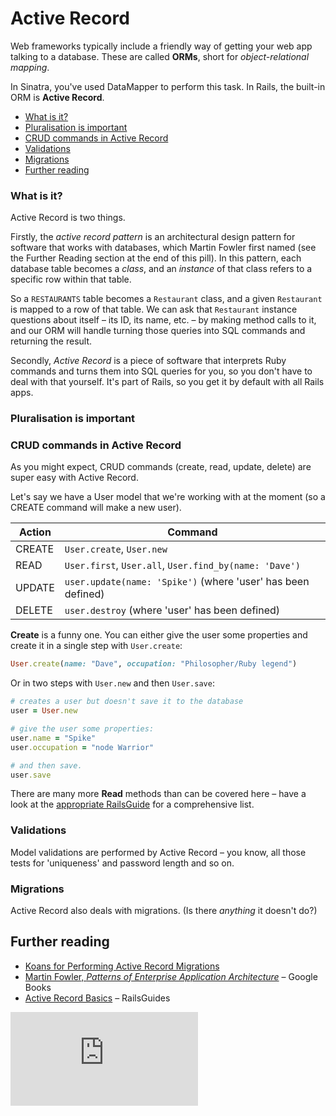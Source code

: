 # Active Record

Web frameworks typically include a friendly way of getting your web app talking to a database. These are called **ORMs**, short for *object-relational mapping*.

In Sinatra, you've used DataMapper to perform this task. In Rails, the built-in ORM is **Active Record**.

- [What is it?](#what-is-it)
- [Pluralisation is important](#pluralisation-is-important)
- [CRUD commands in Active Record](#crud-commands-in-active-record)
- [Validations](#validations)
- [Migrations](#migrations)
- [Further reading](#further-reading)

### What is it?

Active Record is two things.

Firstly, the *active record pattern* is an architectural design pattern for software that works with databases, which Martin Fowler first named (see the Further Reading section at the end of this pill). In this pattern, each database table becomes a *class*, and an *instance* of that class refers to a specific row within that table.

So a `RESTAURANTS` table becomes a `Restaurant` class, and a given `Restaurant` is mapped to a row of that table. We can ask that `Restaurant` instance questions about itself – its ID, its name, etc. – by making method calls to it, and our ORM will handle turning those queries into SQL commands and returning the result.

Secondly, *Active Record* is a piece of software that interprets Ruby commands and turns them into SQL queries for you, so you don't have to deal with that yourself. It's part of Rails, so you get it by default with all Rails apps.

### Pluralisation is important

### CRUD commands in Active Record

As you might expect, CRUD commands (create, read, update, delete) are super easy with Active Record.

Let's say we have a User model that we're working with at the moment (so a CREATE command will make a new user).

| Action | Command |
| ------ | ------- |
| CREATE | `User.create`, `User.new` |
| READ | `User.first`, `User.all`, `User.find_by(name: 'Dave')` |
| UPDATE | `user.update(name: 'Spike')` (where 'user' has been defined) |
| DELETE | `user.destroy` (where 'user' has been defined) |

**Create** is a funny one. You can either give the user some properties and create it in a single step with `User.create`:

```ruby
User.create(name: "Dave", occupation: "Philosopher/Ruby legend")
```

Or in two steps with `User.new` and then `User.save`:

```ruby
# creates a user but doesn't save it to the database
user = User.new

# give the user some properties:
user.name = "Spike"
user.occupation = "node Warrior"

# and then save.
user.save
```

There are many more **Read** methods than can be covered here – have a look at the [appropriate RailsGuide](http://guides.rubyonrails.org/active_record_querying.html) for a comprehensive list.

### Validations

Model validations are performed by Active Record – you know, all those tests for 'uniqueness' and password length and so on.

### Migrations

Active Record also deals with migrations. (Is there *anything* it doesn't do?)

## Further reading

* [Koans for Performing Active Record Migrations](https://github.com/ptolemybarnes/galactical-relations-koans)
* [Martin Fowler, *Patterns of Enterprise Application Architecture*](http://books.google.co.uk/books?id=FyWZt5DdvFkC&lpg=PA1&dq=Patterns%20of%20Enterprise%20Application%20Architecture%20by%20Martin%20Fowler&pg=PT187#v=onepage&q=active%20record&f=false) – Google Books
* [Active Record Basics](http://guides.rubyonrails.org/active_record_basics.html) – RailsGuides


![Tracking pixel](https://githubanalytics.herokuapp.com/course/pills/activerecord.md)
